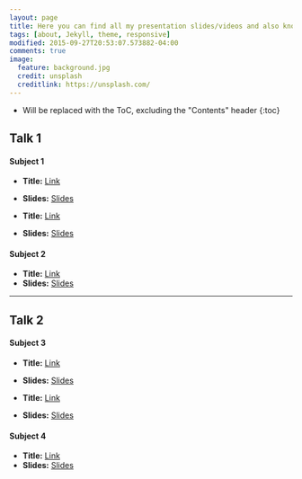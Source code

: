 ```yaml
---
layout: page
title: Here you can find all my presentation slides/videos and also know where you can find me in the future.
tags: [about, Jekyll, theme, responsive]
modified: 2015-09-27T20:53:07.573882-04:00
comments: true
image:
  feature: background.jpg
  credit: unsplash
  creditlink: https://unsplash.com/
---
```


* Will be replaced with the ToC, excluding the "Contents" header
{:toc}


## Talk 1

#### Subject 1

- **Title:** [Link](https://truongdam.github.io)
- **Slides:** [Slides](https://truongdam.github.io)

- **Title:** [Link](https://truongdam.github.io)
- **Slides:** [Slides](https://truongdam.github.io)

#### Subject 2

- **Title:** [Link](https://truongdam.github.io)
- **Slides:** [Slides](https://truongdam.github.io)

<hr>

## Talk 2

#### Subject 3

- **Title:** [Link](https://truongdam.github.io)
- **Slides:** [Slides](https://truongdam.github.io)

- **Title:** [Link](https://truongdam.github.io)
- **Slides:** [Slides](https://truongdam.github.io)

#### Subject 4

- **Title:** [Link](https://truongdam.github.io)
- **Slides:** [Slides](https://truongdam.github.io)
